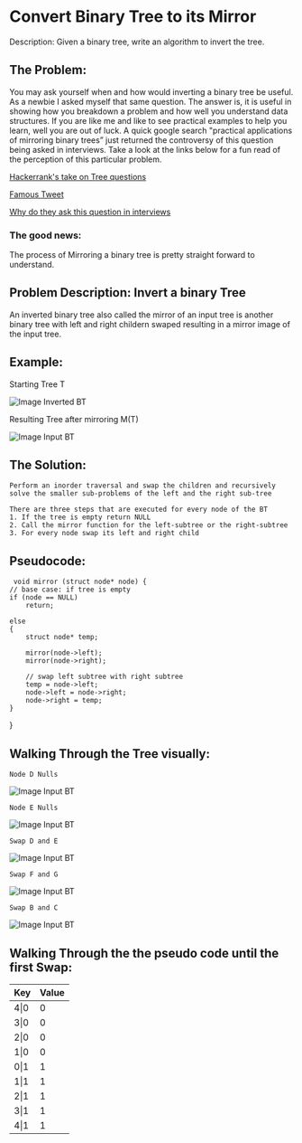 # Convert Binary Tree to its Mirror
Description: 
Given a binary tree, write an algorithm to invert the tree.

## The Problem: 
You may ask yourself when and how would inverting a binary tree be useful. As a newbie I asked myself that same question. The answer is, it is useful in showing how you breakdown a problem and how well you understand data structures. If you are like me and like to see practical examples to help you learn, well you are out of luck. A quick google search "practical applications of mirroring binary trees” just returned the controversy of this question being asked in interviews. Take a look at the links below for a fun read of the perception of this particular problem.

[Hackerrank's take on Tree questions](https://blog.hackerrank.com/the-unhealthy-obsession-with-tree-questions/)

[Famous Tweet](https://twitter.com/mxcl/status/608682016205344768)

[Why do they ask this question in interviews](https://thecodebarbarian.com/i-dont-want-to-hire-you-if-you-cant-reverse-a-binary-tree)

### The good news: 
The process of Mirroring a binary tree is pretty straight forward to understand.

## Problem Description: Invert a binary Tree
An inverted binary tree also called the mirror of an input tree is another binary tree with left and right childern swaped resulting in a mirror image of the input tree.

## Example:
Starting Tree T

![Image Inverted BT](https://raw.githubusercontent.com/mariellaPariente/InterviewQuestionGuide/master/Trees/inverted%20BT.png)

Resulting Tree after mirroring M(T)

![Image Input BT](https://raw.githubusercontent.com/mariellaPariente/InterviewQuestionGuide/master/Trees/Input%20tree%20BT.png)


## The Solution:
    Perform an inorder traversal and swap the children and recursively solve the smaller sub-problems of the left and the right sub-tree
    
    There are three steps that are executed for every node of the BT
    1. If the tree is empty return NULL
    2. Call the mirror function for the left-subtree or the right-subtree
    3. For every node swap its left and right child 

## Pseudocode:
     void mirror (struct node* node) {
	// base case: if tree is empty
	if (node == NULL)
		return;
	
	else
	{
		struct node* temp;

		mirror(node->left);
		mirror(node->right);

 		// swap left subtree with right subtree
		temp = node->left;
		node->left = node->right;
		node->right = temp;
	}

}
## Walking Through the Tree visually:
	Node D Nulls
![Image Input BT](https://github.com/mariellaPariente/InterviewQuestionGuide/blob/master/Trees/NullD.png) 

	Node E Nulls
![Image Input BT](https://github.com/mariellaPariente/InterviewQuestionGuide/blob/master/Trees/NullsE.png) 

	Swap D and E
![Image Input BT](https://github.com/mariellaPariente/InterviewQuestionGuide/blob/master/Trees/SwapDandE.png) 

	Swap F and G 
![Image Input BT](https://github.com/mariellaPariente/InterviewQuestionGuide/blob/master/Trees/SwapFandG.png) 

	Swap B and C
![Image Input BT](https://github.com/mariellaPariente/InterviewQuestionGuide/blob/master/Trees/SwapBandC.png) 
   
## Walking Through the the pseudo code until the first Swap:
Key|Value
---|-----
4\|0 | 0
3\|0 | 0
2\|0 | 0
1\|0 | 0
0\|1 | 1
1\|1 | 1
2\|1 | 1
3\|1 | 1
4\|1 | 1
	
